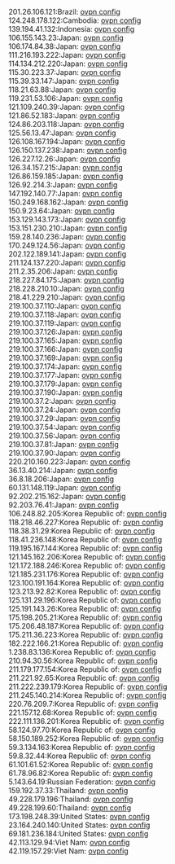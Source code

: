 201.26.106.121:Brazil: [ovpn config](vpn/201_26_106_121.ovpn)  
124.248.178.122:Cambodia: [ovpn config](vpn/124_248_178_122.ovpn)  
139.194.41.132:Indonesia: [ovpn config](vpn/139_194_41_132.ovpn)  
106.155.143.23:Japan: [ovpn config](vpn/106_155_143_23.ovpn)  
106.174.84.38:Japan: [ovpn config](vpn/106_174_84_38.ovpn)  
111.216.193.222:Japan: [ovpn config](vpn/111_216_193_222.ovpn)  
114.134.212.220:Japan: [ovpn config](vpn/114_134_212_220.ovpn)  
115.30.223.37:Japan: [ovpn config](vpn/115_30_223_37.ovpn)  
115.39.33.147:Japan: [ovpn config](vpn/115_39_33_147.ovpn)  
118.21.63.88:Japan: [ovpn config](vpn/118_21_63_88.ovpn)  
119.231.53.106:Japan: [ovpn config](vpn/119_231_53_106.ovpn)  
121.109.240.39:Japan: [ovpn config](vpn/121_109_240_39.ovpn)  
121.86.52.183:Japan: [ovpn config](vpn/121_86_52_183.ovpn)  
124.86.203.118:Japan: [ovpn config](vpn/124_86_203_118.ovpn)  
125.56.13.47:Japan: [ovpn config](vpn/125_56_13_47.ovpn)  
126.108.167.194:Japan: [ovpn config](vpn/126_108_167_194.ovpn)  
126.150.137.238:Japan: [ovpn config](vpn/126_150_137_238.ovpn)  
126.227.12.26:Japan: [ovpn config](vpn/126_227_12_26.ovpn)  
126.34.157.215:Japan: [ovpn config](vpn/126_34_157_215.ovpn)  
126.86.159.185:Japan: [ovpn config](vpn/126_86_159_185.ovpn)  
126.92.214.3:Japan: [ovpn config](vpn/126_92_214_3.ovpn)  
147.192.140.77:Japan: [ovpn config](vpn/147_192_140_77.ovpn)  
150.249.168.162:Japan: [ovpn config](vpn/150_249_168_162.ovpn)  
150.9.23.64:Japan: [ovpn config](vpn/150_9_23_64.ovpn)  
153.129.143.173:Japan: [ovpn config](vpn/153_129_143_173.ovpn)  
153.151.230.210:Japan: [ovpn config](vpn/153_151_230_210.ovpn)  
159.28.140.236:Japan: [ovpn config](vpn/159_28_140_236.ovpn)  
170.249.124.56:Japan: [ovpn config](vpn/170_249_124_56.ovpn)  
202.122.189.141:Japan: [ovpn config](vpn/202_122_189_141.ovpn)  
211.124.137.220:Japan: [ovpn config](vpn/211_124_137_220.ovpn)  
211.2.35.206:Japan: [ovpn config](vpn/211_2_35_206.ovpn)  
218.227.84.175:Japan: [ovpn config](vpn/218_227_84_175.ovpn)  
218.228.210.10:Japan: [ovpn config](vpn/218_228_210_10.ovpn)  
218.41.229.210:Japan: [ovpn config](vpn/218_41_229_210.ovpn)  
219.100.37.110:Japan: [ovpn config](vpn/219_100_37_110.ovpn)  
219.100.37.118:Japan: [ovpn config](vpn/219_100_37_118.ovpn)  
219.100.37.119:Japan: [ovpn config](vpn/219_100_37_119.ovpn)  
219.100.37.126:Japan: [ovpn config](vpn/219_100_37_126.ovpn)  
219.100.37.165:Japan: [ovpn config](vpn/219_100_37_165.ovpn)  
219.100.37.166:Japan: [ovpn config](vpn/219_100_37_166.ovpn)  
219.100.37.169:Japan: [ovpn config](vpn/219_100_37_169.ovpn)  
219.100.37.174:Japan: [ovpn config](vpn/219_100_37_174.ovpn)  
219.100.37.177:Japan: [ovpn config](vpn/219_100_37_177.ovpn)  
219.100.37.179:Japan: [ovpn config](vpn/219_100_37_179.ovpn)  
219.100.37.190:Japan: [ovpn config](vpn/219_100_37_190.ovpn)  
219.100.37.2:Japan: [ovpn config](vpn/219_100_37_2.ovpn)  
219.100.37.24:Japan: [ovpn config](vpn/219_100_37_24.ovpn)  
219.100.37.29:Japan: [ovpn config](vpn/219_100_37_29.ovpn)  
219.100.37.54:Japan: [ovpn config](vpn/219_100_37_54.ovpn)  
219.100.37.56:Japan: [ovpn config](vpn/219_100_37_56.ovpn)  
219.100.37.81:Japan: [ovpn config](vpn/219_100_37_81.ovpn)  
219.100.37.90:Japan: [ovpn config](vpn/219_100_37_90.ovpn)  
220.210.160.223:Japan: [ovpn config](vpn/220_210_160_223.ovpn)  
36.13.40.214:Japan: [ovpn config](vpn/36_13_40_214.ovpn)  
36.8.18.206:Japan: [ovpn config](vpn/36_8_18_206.ovpn)  
60.131.148.119:Japan: [ovpn config](vpn/60_131_148_119.ovpn)  
92.202.215.162:Japan: [ovpn config](vpn/92_202_215_162.ovpn)  
92.203.76.41:Japan: [ovpn config](vpn/92_203_76_41.ovpn)  
106.248.82.205:Korea Republic of: [ovpn config](vpn/106_248_82_205.ovpn)  
118.218.46.227:Korea Republic of: [ovpn config](vpn/118_218_46_227.ovpn)  
118.38.31.29:Korea Republic of: [ovpn config](vpn/118_38_31_29.ovpn)  
118.41.236.148:Korea Republic of: [ovpn config](vpn/118_41_236_148.ovpn)  
119.195.167.144:Korea Republic of: [ovpn config](vpn/119_195_167_144.ovpn)  
121.145.162.206:Korea Republic of: [ovpn config](vpn/121_145_162_206.ovpn)  
121.172.188.246:Korea Republic of: [ovpn config](vpn/121_172_188_246.ovpn)  
121.185.231.176:Korea Republic of: [ovpn config](vpn/121_185_231_176.ovpn)  
123.100.191.164:Korea Republic of: [ovpn config](vpn/123_100_191_164.ovpn)  
123.213.92.82:Korea Republic of: [ovpn config](vpn/123_213_92_82.ovpn)  
125.131.29.196:Korea Republic of: [ovpn config](vpn/125_131_29_196.ovpn)  
125.191.143.26:Korea Republic of: [ovpn config](vpn/125_191_143_26.ovpn)  
175.198.205.21:Korea Republic of: [ovpn config](vpn/175_198_205_21.ovpn)  
175.206.48.187:Korea Republic of: [ovpn config](vpn/175_206_48_187.ovpn)  
175.211.36.223:Korea Republic of: [ovpn config](vpn/175_211_36_223.ovpn)  
182.222.166.21:Korea Republic of: [ovpn config](vpn/182_222_166_21.ovpn)  
1.238.83.136:Korea Republic of: [ovpn config](vpn/1_238_83_136.ovpn)  
210.94.30.56:Korea Republic of: [ovpn config](vpn/210_94_30_56.ovpn)  
211.179.177.154:Korea Republic of: [ovpn config](vpn/211_179_177_154.ovpn)  
211.221.92.65:Korea Republic of: [ovpn config](vpn/211_221_92_65.ovpn)  
211.222.239.179:Korea Republic of: [ovpn config](vpn/211_222_239_179.ovpn)  
211.245.140.214:Korea Republic of: [ovpn config](vpn/211_245_140_214.ovpn)  
220.76.209.7:Korea Republic of: [ovpn config](vpn/220_76_209_7.ovpn)  
221.157.12.68:Korea Republic of: [ovpn config](vpn/221_157_12_68.ovpn)  
222.111.136.201:Korea Republic of: [ovpn config](vpn/222_111_136_201.ovpn)  
58.124.97.70:Korea Republic of: [ovpn config](vpn/58_124_97_70.ovpn)  
58.150.189.252:Korea Republic of: [ovpn config](vpn/58_150_189_252.ovpn)  
59.3.134.163:Korea Republic of: [ovpn config](vpn/59_3_134_163.ovpn)  
59.8.32.44:Korea Republic of: [ovpn config](vpn/59_8_32_44.ovpn)  
61.101.61.52:Korea Republic of: [ovpn config](vpn/61_101_61_52.ovpn)  
61.78.96.82:Korea Republic of: [ovpn config](vpn/61_78_96_82.ovpn)  
5.143.64.19:Russian Federation: [ovpn config](vpn/5_143_64_19.ovpn)  
159.192.37.33:Thailand: [ovpn config](vpn/159_192_37_33.ovpn)  
49.228.179.196:Thailand: [ovpn config](vpn/49_228_179_196.ovpn)  
49.228.199.60:Thailand: [ovpn config](vpn/49_228_199_60.ovpn)  
173.198.248.39:United States: [ovpn config](vpn/173_198_248_39.ovpn)  
23.164.240.140:United States: [ovpn config](vpn/23_164_240_140.ovpn)  
69.181.236.184:United States: [ovpn config](vpn/69_181_236_184.ovpn)  
42.113.129.94:Viet Nam: [ovpn config](vpn/42_113_129_94.ovpn)  
42.119.157.29:Viet Nam: [ovpn config](vpn/42_119_157_29.ovpn)  
